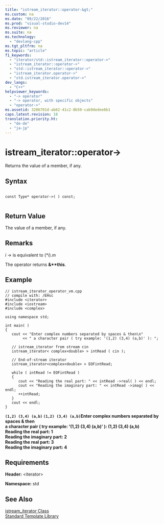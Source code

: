 ```yaml
---
title: "istream_iterator::operator-&gt;"
ms.custom: na
ms.date: "09/22/2016"
ms.prod: "visual-studio-dev14"
ms.reviewer: na
ms.suite: na
ms.technology: 
  - "devlang-cpp"
ms.tgt_pltfrm: na
ms.topic: "article"
f1_keywords: 
  - "iterator/std::istream_iterator::operator->"
  - "istream_iterator::operator->"
  - "std::istream_iterator::operator->"
  - "istream_iterator.operator->"
  - "std.istream_iterator.operator->"
dev_langs: 
  - "C++"
helpviewer_keywords: 
  - "-> operator"
  - "-> operator, with specific objects"
  - "operator->"
ms.assetid: 3206701d-ab62-41c2-8b50-cab9dedee6b1
caps.latest.revision: 18
translation.priority.ht: 
  - "de-de"
  - "ja-jp"
---
```

# istream_iterator::operator-&gt;
Returns the value of a member, if any.  
  
## Syntax  
  
```  
  
const Type* operator->( ) const;  
  
```  
  
## Return Value  
 The value of a member, if any.  
  
## Remarks  
 *i* -> is equivalent to (\**i*).*m*  
  
 The operator returns **&\*\*this**.  
  
## Example  
  
```  
// istream_iterator_operator_vm.cpp  
// compile with: /EHsc  
#include <iterator>  
#include <iostream>  
#include <complex>  
  
using namespace std;  
  
int main( )  
{  
   cout << "Enter complex numbers separated by spaces & then\n"  
        << " a character pair ( try example: '(1,2) (3,4) (a,b)' ): ";  
  
   // istream_iterator from stream cin  
   istream_iterator< complex<double> > intRead ( cin );  
  
   // End-of-stream iterator  
   istream_iterator<complex<double> > EOFintRead;  
  
   while ( intRead != EOFintRead )  
   {  
      cout << "Reading the real part: " << intRead ->real( ) << endl;  
      cout << "Reading the imaginary part: " << intRead ->imag( ) << endl;  
      ++intRead;  
   }  
   cout << endl;  
}  
```  
  
  **`(1,2) (3,4) (a,b)` `(1,2) (3,4) (a,b)`Enter complex numbers separated by spaces & then**  
 **a character pair ( try example: '(1,2) (3,4) (a,b)' ): (1,2) (3,4) (a,b)**  
**Reading the real part: 1**  
**Reading the imaginary part: 2**  
**Reading the real part: 3**  
**Reading the imaginary part: 4**   
## Requirements  
 **Header:** <iterator\>  
  
 **Namespace:** std  
  
## See Also  
 [istream_iterator Class](../vs140/istream_iterator-class.md)   
 [Standard Template Library](../vs140/standard-template-library.md)